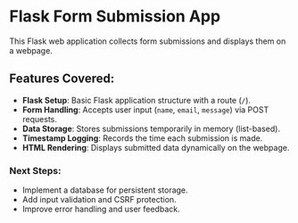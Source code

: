 # Flask Form Submission App

This Flask web application collects form submissions and displays them on a webpage.

## Features Covered:
- **Flask Setup**: Basic Flask application structure with a route (`/`).
- **Form Handling**: Accepts user input (`name`, `email`, `message`) via POST requests.
- **Data Storage**: Stores submissions temporarily in memory (list-based).
- **Timestamp Logging**: Records the time each submission is made.
- **HTML Rendering**: Displays submitted data dynamically on the webpage.

### Next Steps:
- Implement a database for persistent storage.
- Add input validation and CSRF protection.
- Improve error handling and user feedback.
